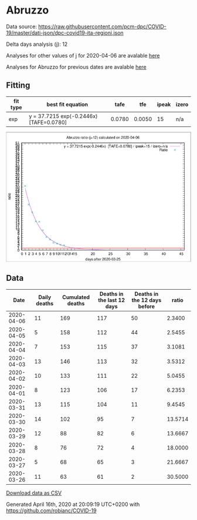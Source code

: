 # Abruzzo

Data source: https://raw.githubusercontent.com/pcm-dpc/COVID-19/master/dati-json/dpc-covid19-ita-regioni.json

Delta days analysis (j): 12

Analyses for other values of j for 2020-04-06 are avalable [here](../2020-04-06/README.md)

Analyses for Abruzzo for previous dates are avalable [here](../README.md)

## Fitting 
|fit type|best fit equation|tafe|tfe|ipeak|izero|
|-------|-----|--------|------|---|---|
|exp|y = 37.7215 exp(-0.2446x)  [TAFE=0.0780]|0.0780|0.0050|15|n/a|

![Plot](COVID-19_abruzzo_j12_2020-04-06.png)

## Data
|Date|Daily deaths|Cumulated deaths|Deaths in the last 12 days|Deaths in the 12 days before|ratio|
|----|----------|-----------|-------|--------------------|-----|
|2020-04-06|11|169|117|50|2.3400|
|2020-04-05|5|158|112|44|2.5455|
|2020-04-04|7|153|115|37|3.1081|
|2020-04-03|13|146|113|32|3.5312|
|2020-04-02|10|133|111|22|5.0455|
|2020-04-01|8|123|106|17|6.2353|
|2020-03-31|13|115|104|11|9.4545|
|2020-03-30|14|102|95|7|13.5714|
|2020-03-29|12|88|82|6|13.6667|
|2020-03-28|8|76|72|4|18.0000|
|2020-03-27|5|68|65|3|21.6667|
|2020-03-26|11|63|61|2|30.5000|

[Download data as CSV](COVID-19_abruzzo_j12_2020-04-06.csv)

Generated April 16th, 2020 at 20:09:19 UTC+0200 with https://github.com/robianc/COVID-19
